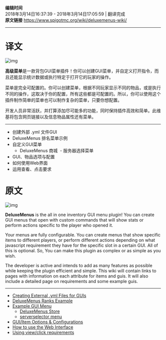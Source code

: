 **编辑时间**  
2018年3月14日16:37:39 - 2018年3月14日17:05:59 | 翻译完成  
**原文链接** https://www.spigotmc.org/wiki/deluxemenus-wiki/  

---
# 译文
![img](https://proxy.spigotmc.org/937d74812c248d6dad51ac888c84c1e7bede35bd?url=http%3A%2F%2Fi.imgur.com%2FNGorhuC.png)

**高级菜单**是一款背包GUI菜单插件！你可以创建GUI菜单，并自定义打开指令，而且还能显示统计数据或执行特定于打开它的玩家的操作。

菜单是完全可配置的。你可以创建菜单，根据不同玩家显示不同的物品，或是执行不同的操作，这取决于你的配置，所有这些都是可配置的。所以，你可以使用这个插件制作简单的菜单也可以制作复杂的菜单，只要你想配置。

开发人员非常活跃，并打算添加尽可能多的功能，同时保持插件高效和简单。此维基将包含网页链接以及信息物品属性还有菜单。

---
- 创建外部 .yml 文件GUI
- DeluxeMenus 排名菜单示例
- 自定义GUI菜单
  - DeluxeMenus 商城
  - 服务器选择菜单
- GUI、物品选项与配置
- 如何使用Web界面
- 运用查看、点击要求

# 原文
![img](https://proxy.spigotmc.org/937d74812c248d6dad51ac888c84c1e7bede35bd?url=http%3A%2F%2Fi.imgur.com%2FNGorhuC.png)

**DeluxeMenus** is the all in one inventory GUI menu plugin! You can create GUI menus that open with custom commands that will show stats or perform actions specific to the player who opened it.

Your menus are fully configurable. You can create menus that show specific items to different players, or perform different actions depending on what javascript requirement they have for the specific slot in a certain GUI. All of this is optional. So, You can make this plugin as complex or as simple as you wish.

The developer is active and intends to add as many features as possible while keeping the plugin efficient and simple. This wiki will contain links to pages with information on each attribute for items and guis. It will also include a detailed page on requirements and some example guis.

---
- [Creating External .yml Files for GUIs](https://www.spigotmc.org/wiki/creating-external-yml-files-for-guis/)
- [DeluxeMenus Ranks Example](https://www.spigotmc.org/wiki/deluxemenus-ranks-example/)
- [Example GUI Menu](https://www.spigotmc.org/wiki/example-gui-menu/)
  - [DeluxeMenus Store](https://www.spigotmc.org/wiki/deluxemenus-store/)
  - [serverselector menu](https://www.spigotmc.org/wiki/serverselector-menu/)
- [GUI/Item Options & Configurations](https://www.spigotmc.org/wiki/gui-item-options-configurations/)
- [How to use the Web Interface](https://www.spigotmc.org/wiki/how-to-use-the-web-interface/)
- [Using view/click requirements](https://www.spigotmc.org/wiki/using-view-click-requirements/)
